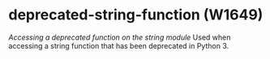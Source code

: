# deprecated-string-function (W1649)

*Accessing a deprecated function on the string module* Used when
accessing a string function that has been deprecated in Python 3.
